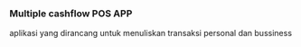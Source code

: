 ### Multiple cashflow POS APP

aplikasi yang dirancang untuk menuliskan transaksi personal dan bussiness